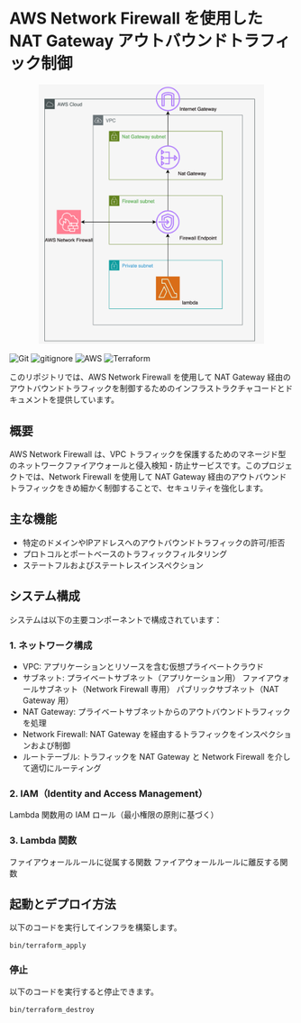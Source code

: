 # AWS Network Firewall を使用した NAT Gateway アウトバウンドトラフィック制御


<p align="center">
  <img src="sources/aws.png" alt="animated" width="400">
</p>

![Git](https://img.shields.io/badge/GIT-E44C30?logo=git&logoColor=white)
![gitignore](https://img.shields.io/badge/gitignore%20io-204ECF?logo=gitignoredotio&logoColor=white)
![AWS](https://img.shields.io/badge/AWS-%23FF9900.svg?logo=amazon-aws&logoColor=white)
![Terraform](https://img.shields.io/badge/terraform-%235835CC.svg?logo=terraform&logoColor=white)

このリポジトリでは、AWS Network Firewall を使用して NAT Gateway 経由のアウトバウンドトラフィックを制御するためのインフラストラクチャコードとドキュメントを提供しています。
## 概要
AWS Network Firewall は、VPC トラフィックを保護するためのマネージド型のネットワークファイアウォールと侵入検知・防止サービスです。このプロジェクトでは、Network Firewall を使用して NAT Gateway 経由のアウトバウンドトラフィックをきめ細かく制御することで、セキュリティを強化します。

## 主な機能

+ 特定のドメインやIPアドレスへのアウトバウンドトラフィックの許可/拒否
+ プロトコルとポートベースのトラフィックフィルタリング
+ ステートフルおよびステートレスインスペクション

## システム構成
システムは以下の主要コンポーネントで構成されています：
### 1. ネットワーク構成
+ VPC: アプリケーションとリソースを含む仮想プライベートクラウド
+ サブネット:
    プライベートサブネット（アプリケーション用）
    ファイアウォールサブネット（Network Firewall 専用）
    パブリックサブネット（NAT Gateway 用）
+ NAT Gateway: プライベートサブネットからのアウトバウンドトラフィックを処理
+ Network Firewall: NAT Gateway を経由するトラフィックをインスペクションおよび制御
+ ルートテーブル: トラフィックを NAT Gateway と Network Firewall を介して適切にルーティング

### 2. IAM（Identity and Access Management）
Lambda 関数用の IAM ロール（最小権限の原則に基づく）

### 3. Lambda 関数
ファイアウォールルールに従属する関数
ファイアウォールルールに離反する関数

## 起動とデプロイ方法

以下のコードを実行してインフラを構築します。
```
bin/terraform_apply
```

### 停止
以下のコードを実行すると停止できます。
```
bin/terraform_destroy
```







